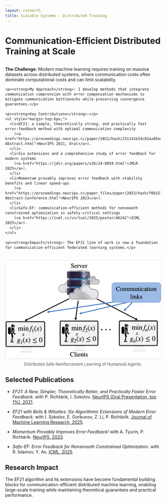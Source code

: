 ```yaml
---
layout: research
title: Scalable Systems - Distributed Training
---
```


# Communication-Efficient Distributed Training at Scale

<div style="display:flex; gap:20px; align-items:flex-start; flex-wrap:wrap; margin:12px 0;">
  <!-- Text column -->
  <div style="flex:1 1 60%; min-width:300px;">
    <p><strong>The Challenge</strong>: Modern machine learning requires training on massive datasets across distributed systems, where communication costs often dominate computational costs and can limit scalability.</p>

    <p><strong>My Approach</strong>: I develop methods that integrate communication compression with error compensation mechanisms to mitigate communication bottlenecks while preserving convergence guarantees.</p>

    <p><strong>Key Contributions</strong>:</p>
    <ul style="margin-top:6px;">
      <li>EF21: a simple, theoretically strong, and practically fast error-feedback method with optimal communication complexity
        (<a href="https://proceedings.neurips.cc/paper/2021/hash/231141b34c82aa95e48810a9d1b33a79-Abstract.html">NeurIPS 2021, Oral</a>).
      </li>
      <li>Six extensions and a comprehensive study of error feedback for modern systems
        (<a href="https://jmlr.org/papers/v26/24-0059.html">JMLR 2025</a>).
      </li>
      <li>Momentum provably improves error feedback with stability benefits and linear speed-ups
        (<a href="https://proceedings.neurips.cc/paper_files/paper/2023/hash/f0b1515be276f6ba82b4f2b25e50bef0-Abstract-Conference.html">NeurIPS 2023</a>).
      </li>
      <li>Safe-EF: communication-efficient methods for nonsmooth constrained optimization in safety-critical settings
        (<a href="https://icml.cc/virtual/2025/poster/46242">ICML 2025</a>).
      </li>
    </ul>

    <p><strong>Impact</strong>: The EF21 line of work is now a foundation for communication-efficient federated learning systems.</p>
  </div>

  <!-- Image column -->
  <div style="flex:1 1 35%; min-width:250px; text-align:center;">
    <img src="/assets/federated_learning.png"
         alt="Federated learning illustration"
         style="max-width:100%; height:auto; border:1px solid #ddd; border-radius:6px;">
    <figcaption style="font-size: 13px; margin-top:6px; color:#555;">
      Distributed Safe Reinforcement Learning of Humanoid Agents.
    </figcaption>
  </div>
</div>

## Selected Publications

- *EF21: A New, Simpler, Theoretically Better, and Practically Faster Error Feedback.* with P. Richtárik, I. Sokolov. [NeurIPS (Oral Presentation, top 1%), 2021](https://proceedings.neurips.cc/paper/2021/hash/231141b34c82aa95e48810a9d1b33a79-Abstract.html).

- *EF21 with Bells & Whistles: Six Algorithmic Extensions of Modern Error Feedback.* with I. Sokolov, E. Gorbunov, Z. Li, P. Richtárik. [Journal of Machine Learning Research, 2025](https://jmlr.org/papers/v26/24-0059.html).

- *Momentum Provably Improves Error Feedback!* with A. Tyurin, P. Richtárik. [NeurIPS, 2023](https://proceedings.neurips.cc/paper_files/paper/2023/hash/f0b1515be276f6ba82b4f2b25e50bef0-Abstract-Conference.html).

- *Safe-EF: Error Feedback for Nonsmooth Constrained Optimization.* with R. Islamov, Y. As. [ICML, 2025](https://icml.cc/virtual/2025/poster/46242).

## Research Impact

The EF21 algorithm and its extensions have become fundamental building blocks for communication-efficient distributed machine learning, enabling large-scale training while maintaining theoretical guarantees and practical performance.
